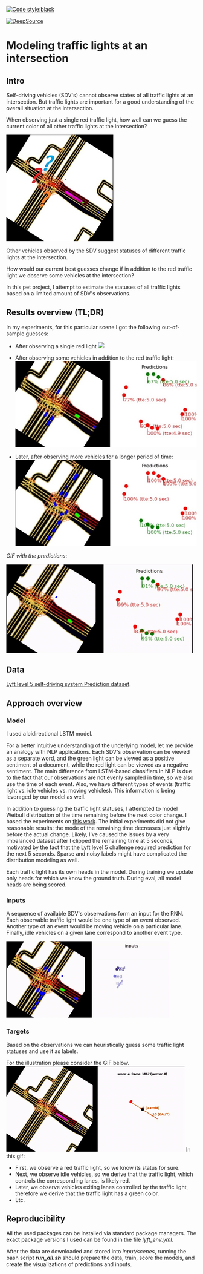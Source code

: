 [![Code style:black](https://img.shields.io/badge/code%20style-black-000000.svg)](https://github.com/ambv/black)

[![DeepSource](https://static.deepsource.io/deepsource-badge-light.svg)](https://deepsource.io/gh/ternaus/iglovikov_helper_functions/?ref=repository-badge)

# Modeling traffic lights at an intersection
## Intro
Self-driving vehicles (SDV's) cannot observe states of all traffic lights at an intersection. But traffic lights are important for a good understanding of the overall situation at the intersection.

When observing just a single red traffic light, how well can we guess the current color of all other traffic lights at the intersection?

![](input/open_question.jpg)

Other vehicles observed by the SDV suggest statuses of different traffic lights at the intersection.

How would our current best guesses change if in addition to the red traffic light we observe some vehicles at the intersection?

In this pet project, I attempt to estimate the statuses of all traffic lights based on a limited amount of SDV's observations.

## Results overview (TL;DR)
In my experiments, for this particular scene I got the following out-of-sample guesses:
  * After observing a single red light
![](input/answer_1.jpg|width=30)

  * After observing some vehicles in addition to the red traffic light:
![](input/answer_2.jpg)

  * Later, after observing more vehicles for a longer period of time:
  ![](input/answer_3.jpg)
  
  
*GIF with the predictions*:

![](input/pred.gif)
  
## Data
[Lyft level 5 self-driving system Prediction dataset](https://self-driving.lyft.com/level5/data/).

## Approach overview
### Model
I used a bidirectional LSTM model. 

For a better intuitive understanding of the underlying model, let me provide an analogy with NLP applications. 
Each SDV's observation can be viewed as a separate word, and the green light can be viewed as a positive sentiment of a document, while the red light can be viewed as a negative sentiment. The main difference from LSTM-based classifiers in NLP is due to the fact that our observations are not evenly sampled in time, so we also use the time of each event. Also, we have different types of events (traffic light vs. idle vehicles vs. moving vehicles). This information is being leveraged by our model as well.

In addition to guessing the traffic light statuses, I attempted to model Weibull distribution of the time remaining before the next color change. I based the experiments on [this work](http://publications.lib.chalmers.se/records/fulltext/253611/253611.pdf). The initial experiments did not give reasonable results: the mode of the remaining time decreases just slightly before the actual change. Likely, I've caused the issues by a very imbalanced dataset after I clipped the remaining time at 5 seconds, motivated by the fact that the Lyft level 5 challenge required prediction for the next 5 seconds. Sparse and noisy labels might have complicated the distribution modeling as well.

Each traffic light has its own heads in the model. During training we update only heads for which we know the ground truth. During eval, all model heads are being scored.


### Inputs
A sequence of available SDV's observations form an input for the RNN. Each observable traffic light would be one type of an event observed. Another type of an event would be moving vehicle on a particular lane. Finally, idle vehicles on a given lane correspond to another event type.


![](input/input_lane_seq.gif)

### Targets
Based on the observations we can heuristically guess some traffic light statuses and use it as labels. 

For the illustration please consider the GIF below. 
![](input/heuristic_labels.gif)
In this gif:
   * First, we observe a red traffic light, so we know its status for sure.
   * Next, we observe idle vehicles, so we derive that the traffic light, which controls the corresponding lanes, is likely red.
   * Later, we observe vehicles exiting lanes controlled by the traffic light, therefore we derive that the traffic light has a green color.
   * Etc.


## Reproducibility
All the used packages can be installed via standard package managers. The exact package versions I used can be found in the file *lyft_env.yml*.

After the data are downloaded and stored into *input/scenes*, running the bash script ***run_all.sh*** should prepare the data, train, score the models, and create the visualizations of predictions and inputs. 